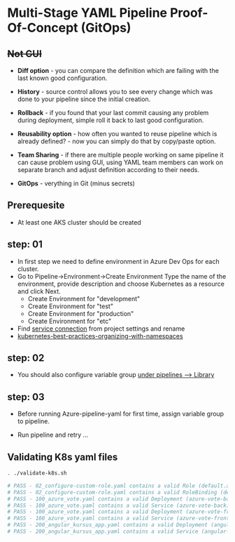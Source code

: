 # Multi-Stage YAML Pipeline Proof-Of-Concept (GitOps)

## ~~Not GUI~~

- **Diff option** - you can compare the definition which are failing with the last known good configuration.

- **History** - source control allows you to see every change which was done to your pipeline since the initial creation.

- **Rollback** - if you found that your last commit causing any problem during deployment, simple roll it back to last good configuration.

- **Reusability option** - how often you wanted to reuse pipeline which is already defined? - now you can simply do that by copy/paste option.

- **Team Sharing** - if there are multiple people working on same pipeline it can cause problem using GUI, using YAML team members can work on separate branch and adjust definition according to their needs.

- **GitOps** - verything in Git (minus secrets)

## Prerequesite

- At least one AKS cluster should be created

## step: 01

- In first step we need to define environment in Azure Dev Ops for each cluster. 
- Go to Pipeline->Environment->Create Environment Type the name of the environment, provide description and choose Kubernetes as a resource and click Next.
   - Create Environment for "development"
   - Create Environment for "test"
   - Create Environment for "production"
   - Create Environment for "etc"
- Find [service connection](https://dev.azure.com/superusers-kursus/kubernetes-on-azure/_settings/adminservices) from project settings and rename 
- [kubernetes-best-practices-organizing-with-namespaces](https://cloud.google.com/blog/products/gcp/kubernetes-best-practices-organizing-with-namespaces)

## step: 02

- You should also configure variable group [under pipelines --> Library ](https://dev.azure.com/superusers-kursus/kubernetes-on-azure/_library?itemType=VariableGroups)


## step: 03

- Before running Azure-pipeline-yaml for first time, assign variable group to pipeline.

- Run pipeline and retry ... 


## Validating K8s yaml files

```bash
. ./validate-k8s.sh

# PASS - 02_configure-custom-role.yaml contains a valid Role (default.azure-devops-deploy-role)
# PASS - 02_configure-custom-role.yaml contains a valid RoleBinding (default.azure-devops-deploy-manager)
# PASS - 100_azure_vote.yaml contains a valid Deployment (azure-vote-back)
# PASS - 100_azure_vote.yaml contains a valid Service (azure-vote-back)
# PASS - 100_azure_vote.yaml contains a valid Deployment (azure-vote-front)
# PASS - 100_azure_vote.yaml contains a valid Service (azure-vote-front)
# PASS - 200_angular_kursus_app.yaml contains a valid Deployment (angular-kursus-2020)
# PASS - 200_angular_kursus_app.yaml contains a valid Service (angular-kursus-2020)

```




